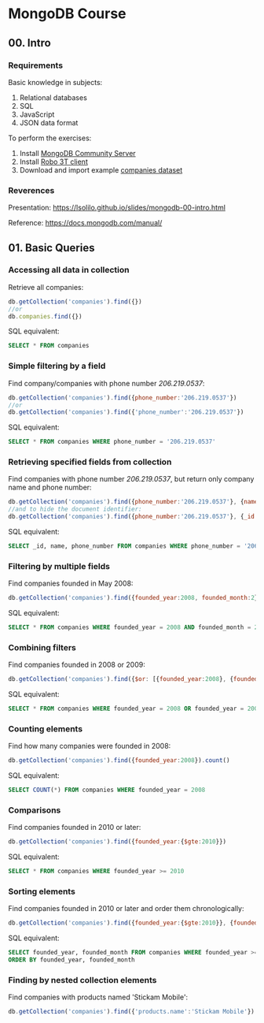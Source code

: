 # MongoDB Course

## 00. Intro

### Requirements

Basic knowledge in subjects:
1. Relational databases
1. SQL
1. JavaScript
1. JSON data format

To perform the exercises:
1. Install [MongoDB Community Server](https://www.mongodb.com/download-center/community)
1. Install [Robo 3T client](https://robomongo.org/download)
1. Download and import example [companies dataset](https://raw.githubusercontent.com/lsolilo/course-mongodb/master/data/companies.json)

### Reverences

Presentation: 
https://lsolilo.github.io/slides/mongodb-00-intro.html

Reference:
https://docs.mongodb.com/manual/


## 01. Basic Queries

### Accessing all data in collection

Retrieve all companies:

```javascript
db.getCollection('companies').find({})
//or
db.companies.find({})
```

SQL equivalent:
```sql
SELECT * FROM companies
```

### Simple filtering by a field

Find company/companies with phone number _206.219.0537_:

```javascript
db.getCollection('companies').find({phone_number:'206.219.0537'})
//or
db.getCollection('companies').find({'phone_number':'206.219.0537'})
```

SQL equivalent:
```sql
SELECT * FROM companies WHERE phone_number = '206.219.0537'
```

### Retrieving specified fields from collection

Find companies with phone number _206.219.0537_, but return only company name and phone number:

```javascript
db.getCollection('companies').find({phone_number:'206.219.0537'}, {name:1, phone_number:1})
//and to hide the document identifier:
db.getCollection('companies').find({phone_number:'206.219.0537'}, {_id:0, name:1, phone_number:1})
```

SQL equivalent:
```sql
SELECT _id, name, phone_number FROM companies WHERE phone_number = '206.219.0537'
```

### Filtering by multiple fields

Find companies founded in May 2008:

```javascript
db.getCollection('companies').find({founded_year:2008, founded_month:2})
```

SQL equivalent:
```sql
SELECT * FROM companies WHERE founded_year = 2008 AND founded_month = 2
```

### Combining filters

Find companies founded in 2008 or 2009:

```javascript
db.getCollection('companies').find({$or: [{founded_year:2008}, {founded_year:2009}]})
```

SQL equivalent:
```sql
SELECT * FROM companies WHERE founded_year = 2008 OR founded_year = 2009
```


### Counting elements

Find how many companies were founded in 2008:

```javascript
db.getCollection('companies').find({founded_year:2008}).count()
```

SQL equivalent:
```sql
SELECT COUNT(*) FROM companies WHERE founded_year = 2008
```

### Comparisons

Find companies founded in 2010 or later:

```javascript
db.getCollection('companies').find({founded_year:{$gte:2010}})
```

SQL equivalent:
```sql
SELECT * FROM companies WHERE founded_year >= 2010
```

### Sorting elements

Find companies founded in 2010 or later and order them chronologically:

```javascript
db.getCollection('companies').find({founded_year:{$gte:2010}}, {founded_year:1, founded_month:1}).sort({founded_year:1, founded_month:1})
```

SQL equivalent:
```sql
SELECT founded_year, founded_month FROM companies WHERE founded_year >= 2010 
ORDER BY founded_year, founded_month
```

### Finding by nested collection elements

Find companies with products named 'Stickam Mobile':

```javascript
db.getCollection('companies').find({'products.name':'Stickam Mobile'})
```